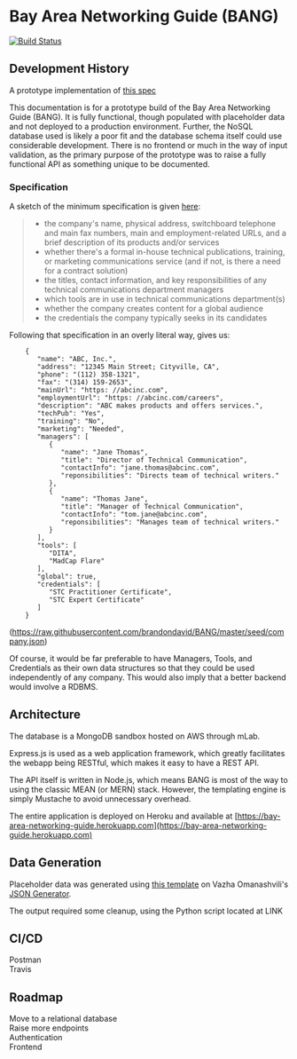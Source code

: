# Bay Area Networking Guide (BANG)
[![Build Status](https://travis-ci.com/brandondavid/BANG.svg?branch=master)](https://travis-ci.com/brandondavid/BANG)

## Development History
A prototype implementation of [this spec](http://www.synergistech.com/bang-leader.html)

This documentation is for a prototype build of the Bay Area Networking Guide (BANG).  It is fully functional, though populated with placeholder data and not deployed to a production environment.  Further, the NoSQL database used is likely a poor fit and the database schema itself could use considerable development.  There is no frontend or much in the way of input validation, as the primary purpose of the prototype was to raise a fully functional API as something unique to be documented.


### Specification
A sketch of the minimum specification is given [here](http://www.synergistech.com/bang-leader.html):
> - the company's name, physical address, switchboard telephone and main fax numbers, main and employment-related URLs, and a brief description of its products and/or services
> - whether there's a formal in-house technical publications, training, or marketing communications service (and if not, is there a need for a contract solution)
> - the titles, contact information, and key responsibilities of any technical communications department managers
> - which tools are in use in technical communications department(s)
> - whether the company creates content for a global audience
> - the credentials the company typically seeks in its candidates

Following that specification in an overly literal way, gives us:
```
    {
       "name": "ABC, Inc.",
       "address": "12345 Main Street; Cityville, CA",
       "phone": "(112) 358-1321",
       "fax": "(314) 159-2653",
       "mainUrl": "https: //abcinc.com",
       "employmentUrl": "https: //abcinc.com/careers",
       "description": "ABC makes products and offers services.",
       "techPub": "Yes",
       "training": "No",
       "marketing": "Needed",
       "managers": [
          {
             "name": "Jane Thomas",
             "title": "Director of Technical Communication",
             "contactInfo": "jane.thomas@abcinc.com",
             "reponsibilities": "Directs team of technical writers."
          },
          {
             "name": "Thomas Jane",
             "title": "Manager of Technical Communication",
             "contactInfo": "tom.jane@abcinc.com",
             "reponsibilities": "Manages team of technical writers."
          }
       ],
       "tools": [
          "DITA",
          "MadCap Flare"
       ],
       "global": true,
       "credentials": [
          "STC Practitioner Certificate",
          "STC Expert Certificate"
       ]
    }
```
(https://raw.githubusercontent.com/brandondavid/BANG/master/seed/company.json)

Of course, it would be far preferable to have Managers, Tools, and Credentials as their own data structures so that they could be used independently of any company.  This would also imply that a better backend would involve a RDBMS.

## Architecture
The database is a MongoDB sandbox hosted on AWS through mLab.

Express.js is used as a web application framework, which greatly facilitates the webapp being RESTful, which makes it easy to have a REST API.

The API itself is written in Node.js, which means BANG is most of the way to using the classic MEAN (or MERN) stack.  However, the templating engine is simply Mustache to avoid unnecessary overhead.

The entire application is deployed on Heroku and available at [https://bay-area-networking-guide.herokuapp.com](https://bay-area-networking-guide.herokuapp.com)

## Data Generation
Placeholder data was generated using [this template](https://github.com/brandondavid/BANG/blob/master/seed/json-generator.md) on Vazha Omanashvili's [JSON Generator](https://www.json-generator.com).

The output required some cleanup, using the Python script located at LINK



## CI/CD
Postman  
Travis  

## Roadmap
Move to a relational database  
Raise more endpoints  
Authentication  
Frontend  
